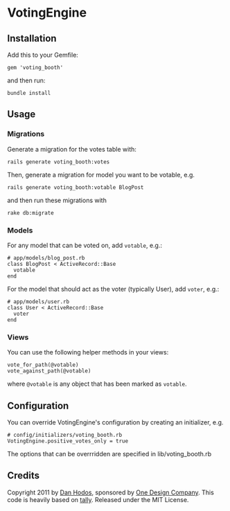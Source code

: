 # VotingEngine

## Installation

Add this to your Gemfile:

    gem 'voting_booth'

and then run:

    bundle install

## Usage

### Migrations

Generate a migration for the votes table with:

    rails generate voting_booth:votes

Then, generate a migration for model you want to be votable, e.g.

    rails generate voting_booth:votable BlogPost

and then run these migrations with

    rake db:migrate

### Models

For any model that can be voted on, add `votable`, e.g.:

    # app/models/blog_post.rb
    class BlogPost < ActiveRecord::Base
      votable
    end

For the model that should act as the voter (typically User), add `voter`, e.g.:

    # app/models/user.rb
    class User < ActiveRecord::Base
      voter
    end

### Views

You can use the following helper methods in your views:

    vote_for_path(@votable)
    vote_against_path(@votable)

where `@votable` is any object that has been marked as `votable`.

## Configuration

You can override VotingEngine's configuration by creating an initializer, e.g.

    # config/initializers/voting_booth.rb
    VotingEngine.positive_votes_only = true

The options that can be overrridden are specified in lib/voting_booth.rb

## Credits
Copyright 2011 by [Dan Hodos](mailto:danhodos[at]gmail[dot]com), sponsored by [One Design Company](http://onedesigncompany.com/). This code is heavily based on [tally](https://github.com/theozaurus/tally). Released under the MIT License.

